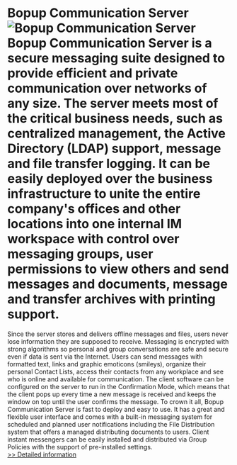 # Bopup Communication Server<br />![Bopup Communication Server](https://mycommerce.akamaized.net/api/pimages/P193510/BIG/193510.GIF)<br />Bopup Communication Server is a secure messaging suite designed to provide efficient and private communication over networks of any size. The server meets most of the critical business needs, such as centralized management, the Active Directory (LDAP) support, message and file transfer logging. It can be easily deployed over the business infrastructure to unite the entire company's offices and other locations into one internal IM workspace with control over messaging groups, user permissions to view others and send messages and documents, message and transfer archives with printing support.
Since the server stores and delivers offline messages and files, users never lose information they are supposed to receive. Messaging is encrypted with strong algorithms so personal and group conversations are safe and secure even if data is sent via the Internet. Users can send messages with formatted text, links and graphic emoticons (smileys), organize their personal Contact Lists, access their contacts from any workplace and see who is online and available for communication. The client software can be configured on the server to run in the Confirmation Mode, which means that the client pops up every time a new message is received and keeps the window on top until the user confirms the message.
To crown it all, Bopup Communication Server is fast to deploy and easy to use. It has a great and flexible user interface and comes with a built-in messaging system for scheduled and planned user notifications including the File Distribution system that offers a managed distributing documents to users. Client instant messengers can be easily installed and distributed via Group Policies with the support of pre-installed settings.<br />[>> Detailed information](https://secure.shareit.com/shareit/product.html?productid=193510&affiliateid=200057808)